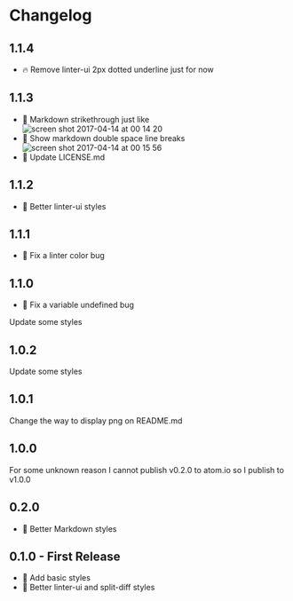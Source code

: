 # Changelog

## 1.1.4

* :fire: Remove linter-ui 2px dotted underline just for now

## 1.1.3

* :lipstick: Markdown strikethrough just like ![screen shot 2017-04-14 at 00 14 20](https://cloud.githubusercontent.com/assets/20783502/25013737/625f11e0-20a7-11e7-8915-9ba3208f90d5.png)
* :lipstick: Show markdown double space line breaks  ![screen shot 2017-04-14 at 00 15 56](https://cloud.githubusercontent.com/assets/20783502/25013801/941e2afe-20a7-11e7-91c4-c50aaf87477d.png)
* :page_facing_up: Update LICENSE.md

## 1.1.2

* :lipstick: Better linter-ui styles

## 1.1.1

* :bug: Fix a linter color bug

## 1.1.0

* :bug: Fix a variable undefined bug

Update some styles

## 1.0.2

Update some styles

## 1.0.1

Change the way to display png on README.md

## 1.0.0

For some unknown reason I cannot publish v0.2.0 to atom.io so I publish to v1.0.0

## 0.2.0

* :lipstick: Better Markdown styles

## 0.1.0 - First Release

* :lipstick: Add basic styles
* :lipstick: Better linter-ui and split-diff styles

